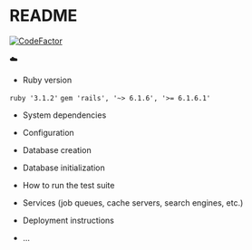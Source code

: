 # README

[![CodeFactor](https://www.codefactor.io/repository/github/we-have-tta/icoder/badge)](https://www.codefactor.io/repository/github/we-have-tta/icoder)

:cloud:

- Ruby version

`ruby '3.1.2'`
`gem 'rails', '~> 6.1.6', '>= 6.1.6.1'`

- System dependencies

- Configuration

- Database creation

- Database initialization

- How to run the test suite

- Services (job queues, cache servers, search engines, etc.)

- Deployment instructions

- ...
